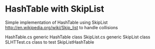 HashTable with SkipList
====
Simple implementation of HashTable using SkipList  http://en.wikipedia.org/wiki/Skip_list to handle collisions

HashTable.cs generic HashTable class
SkipList.cs generic SkipList class
SLHTTest.cs class to test SkipListHashTable


